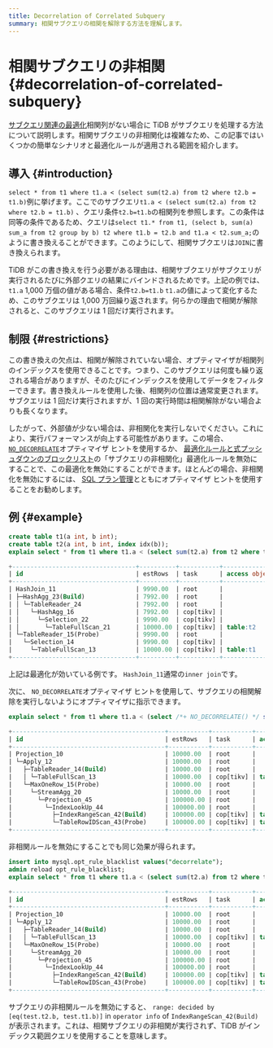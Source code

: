 ```yaml
---
title: Decorrelation of Correlated Subquery
summary: 相関サブクエリの相関を解除する方法を理解します。
---
```


# 相関サブクエリの非相関 {#decorrelation-of-correlated-subquery}

[サブクエリ関連の最適化](/subquery-optimization.md)相関列がない場合に TiDB がサブクエリを処理する方法について説明します。相関サブクエリの非相関化は複雑なため、この記事ではいくつかの簡単なシナリオと最適化ルールが適用される範囲を紹介します。

## 導入 {#introduction}

`select * from t1 where t1.a < (select sum(t2.a) from t2 where t2.b = t1.b)`例に挙げます。ここでのサブクエリ`t1.a < (select sum(t2.a) from t2 where t2.b = t1.b)` 、クエリ条件`t2.b=t1.b`の相関列を参照します。この条件は同等の条件であるため、クエリは`select t1.* from t1, (select b, sum(a) sum_a from t2 group by b) t2 where t1.b = t2.b and t1.a < t2.sum_a;`のように書き換えることができます。このようにして、相関サブクエリは`JOIN`に書き換えられます。

TiDB がこの書き換えを行う必要がある理由は、相関サブクエリがサブクエリが実行されるたびに外部クエリの結果にバインドされるためです。上記の例では、 `t1.a` 1,000 万個の値がある場合、条件`t2.b=t1.b` `t1.a`の値によって変化するため、このサブクエリは 1,000 万回繰り返されます。何らかの理由で相関が解除されると、このサブクエリは 1 回だけ実行されます。

## 制限 {#restrictions}

この書き換えの欠点は、相関が解除されていない場合、オプティマイザが相関列のインデックスを使用できることです。つまり、このサブクエリは何度も繰り返される場合がありますが、そのたびにインデックスを使用してデータをフィルターできます。書き換えルールを使用した後、相関列の位置は通常変更されます。サブクエリは 1 回だけ実行されますが、1 回の実行時間は相関解除がない場合よりも長くなります。

したがって、外部値が少ない場合は、非相関化を実行しないでください。これにより、実行パフォーマンスが向上する可能性があります。この場合、 [`NO_DECORRELATE`](/optimizer-hints.md#no_decorrelate)オプティマイザ ヒントを使用するか、 [最適化ルールと式プッシュダウンのブロックリスト](/blocklist-control-plan.md)の「サブクエリの非相関化」最適化ルールを無効にすることで、この最適化を無効にすることができます。ほとんどの場合、非相関化を無効にするには、 [SQL プラン管理](/sql-plan-management.md)とともにオプティマイザ ヒントを使用することをお勧めします。

## 例 {#example}

```sql
create table t1(a int, b int);
create table t2(a int, b int, index idx(b));
explain select * from t1 where t1.a < (select sum(t2.a) from t2 where t2.b = t1.b);
```

```sql
+----------------------------------+----------+-----------+---------------+-----------------------------------------------------------------------------------------+
| id                               | estRows  | task      | access object | operator info                                                                           |
+----------------------------------+----------+-----------+---------------+-----------------------------------------------------------------------------------------+
| HashJoin_11                      | 9990.00  | root      |               | inner join, equal:[eq(test.t1.b, test.t2.b)], other cond:lt(cast(test.t1.a), Column#7)  |
| ├─HashAgg_23(Build)              | 7992.00  | root      |               | group by:test.t2.b, funcs:sum(Column#8)->Column#7, funcs:firstrow(test.t2.b)->test.t2.b |
| │ └─TableReader_24               | 7992.00  | root      |               | data:HashAgg_16                                                                         |
| │   └─HashAgg_16                 | 7992.00  | cop[tikv] |               | group by:test.t2.b, funcs:sum(test.t2.a)->Column#8                                      |
| │     └─Selection_22             | 9990.00  | cop[tikv] |               | not(isnull(test.t2.b))                                                                  |
| │       └─TableFullScan_21       | 10000.00 | cop[tikv] | table:t2      | keep order:false, stats:pseudo                                                          |
| └─TableReader_15(Probe)          | 9990.00  | root      |               | data:Selection_14                                                                       |
|   └─Selection_14                 | 9990.00  | cop[tikv] |               | not(isnull(test.t1.b))                                                                  |
|     └─TableFullScan_13           | 10000.00 | cop[tikv] | table:t1      | keep order:false, stats:pseudo                                                          |
+----------------------------------+----------+-----------+---------------+-----------------------------------------------------------------------------------------+

```

上記は最適化が効いている例です。 `HashJoin_11`通常の`inner join`です。

次に、 `NO_DECORRELATE`オプティマイザ ヒントを使用して、サブクエリの相関解除を実行しないようにオプティマイザに指示できます。

```sql
explain select * from t1 where t1.a < (select /*+ NO_DECORRELATE() */ sum(t2.a) from t2 where t2.b = t1.b);
```

```sql
+------------------------------------------+-----------+-----------+------------------------+--------------------------------------------------------------------------------------+
| id                                       | estRows   | task      | access object          | operator info                                                                        |
+------------------------------------------+-----------+-----------+------------------------+--------------------------------------------------------------------------------------+
| Projection_10                            | 10000.00  | root      |                        | test.t1.a, test.t1.b                                                                 |
| └─Apply_12                               | 10000.00  | root      |                        | CARTESIAN inner join, other cond:lt(cast(test.t1.a, decimal(10,0) BINARY), Column#7) |
|   ├─TableReader_14(Build)                | 10000.00  | root      |                        | data:TableFullScan_13                                                                |
|   │ └─TableFullScan_13                   | 10000.00  | cop[tikv] | table:t1               | keep order:false, stats:pseudo                                                       |
|   └─MaxOneRow_15(Probe)                  | 10000.00  | root      |                        |                                                                                      |
|     └─StreamAgg_20                       | 10000.00  | root      |                        | funcs:sum(Column#14)->Column#7                                                       |
|       └─Projection_45                    | 100000.00 | root      |                        | cast(test.t2.a, decimal(10,0) BINARY)->Column#14                                     |
|         └─IndexLookUp_44                 | 100000.00 | root      |                        |                                                                                      |
|           ├─IndexRangeScan_42(Build)     | 100000.00 | cop[tikv] | table:t2, index:idx(b) | range: decided by [eq(test.t2.b, test.t1.b)], keep order:false, stats:pseudo         |
|           └─TableRowIDScan_43(Probe)     | 100000.00 | cop[tikv] | table:t2               | keep order:false, stats:pseudo                                                       |
+------------------------------------------+-----------+-----------+------------------------+--------------------------------------------------------------------------------------+
```

非相関ルールを無効にすることでも同じ効果が得られます。

```sql
insert into mysql.opt_rule_blacklist values("decorrelate");
admin reload opt_rule_blacklist;
explain select * from t1 where t1.a < (select sum(t2.a) from t2 where t2.b = t1.b);
```

```sql
+------------------------------------------+-----------+-----------+------------------------+--------------------------------------------------------------------------------------+
| id                                       | estRows   | task      | access object          | operator info                                                                        |
+------------------------------------------+-----------+-----------+------------------------+--------------------------------------------------------------------------------------+
| Projection_10                            | 10000.00  | root      |                        | test.t1.a, test.t1.b                                                                 |
| └─Apply_12                               | 10000.00  | root      |                        | CARTESIAN inner join, other cond:lt(cast(test.t1.a, decimal(10,0) BINARY), Column#7) |
|   ├─TableReader_14(Build)                | 10000.00  | root      |                        | data:TableFullScan_13                                                                |
|   │ └─TableFullScan_13                   | 10000.00  | cop[tikv] | table:t1               | keep order:false, stats:pseudo                                                       |
|   └─MaxOneRow_15(Probe)                  | 10000.00  | root      |                        |                                                                                      |
|     └─StreamAgg_20                       | 10000.00  | root      |                        | funcs:sum(Column#14)->Column#7                                                       |
|       └─Projection_45                    | 100000.00 | root      |                        | cast(test.t2.a, decimal(10,0) BINARY)->Column#14                                     |
|         └─IndexLookUp_44                 | 100000.00 | root      |                        |                                                                                      |
|           ├─IndexRangeScan_42(Build)     | 100000.00 | cop[tikv] | table:t2, index:idx(b) | range: decided by [eq(test.t2.b, test.t1.b)], keep order:false, stats:pseudo         |
|           └─TableRowIDScan_43(Probe)     | 100000.00 | cop[tikv] | table:t2               | keep order:false, stats:pseudo                                                       |
+------------------------------------------+-----------+-----------+------------------------+--------------------------------------------------------------------------------------+
```

サブクエリの非相関ルールを無効にすると、 `range: decided by [eq(test.t2.b, test.t1.b)]` in `operator info` of `IndexRangeScan_42(Build)`が表示されます。これは、相関サブクエリの非相関が実行されず、TiDB がインデックス範囲クエリを使用することを意味します。
